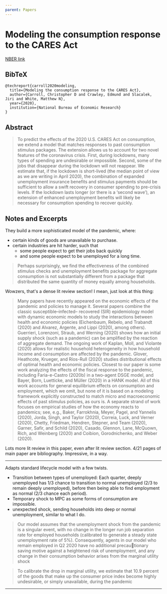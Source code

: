 ```yaml
---
parent: Papers
---
```


# Modeling the consumption response to the CARES Act

[NBER link](https://www.nber.org/papers/w27876)

## BibTeX
```
@techreport{carroll2020modeling,
  title={Modeling the consumption response to the CARES Act},
  author={Carroll, Christopher D and Crawley, Edmund and Slacalek, Jiri and White, Matthew N},
  year={2020},
  institution={National Bureau of Economic Research}
}
```

## Abstract

> To predict the effects of the 2020 U.S. CARES Act on consumption, we extend a model that matches responses to past consumption stimulus packages. The extension allows us to account for two novel features of the coronavirus crisis. First, during lockdowns, many types of spending are undesirable or impossible. Second, some of the jobs that disappear during the lockdown will not reappear. We estimate that, if the lockdown is short-lived (the median point of view as we are writing in April 2020), the combination of expanded unemployment insurance benefits and stimulus payments should be sufficient to allow a swift recovery in consumer spending to pre-crisis levels. If the lockdown lasts longer (or there is a ‘second wave’), an extension of enhanced unemployment benefits will likely be necessary for consumption spending to recover quickly.

## Notes and Excerpts

They build a more sophisticated model of the pandemic, where:
- certain kinds of goods are unavailable to purchase.
- certain industries are hit harder, such that 
  - some people expect to get their jobs back quickly
  - and some people expect to be unemployed for a long time.


> Perhaps surprisingly, we find the effectiveness of the combined stimulus checks
and unemployment benefits package for aggregate consumption is not substantially
different from a package that distributed the same quantity of money equally among
households. 


Wowzers, that's a dense lit review section!
I mean, just look at this thing:

> Many papers have recently appeared on the economic effects of the pandemic
and policies to manage it. Several papers combine the classic susceptible–infected–
recovered (SIR) epidemiology model with dynamic economic models to study the
interactions between health and economic policies (Eichenbaum, Rebelo, and Trabandt (2020) and Alvarez, Argente, and Lippi (2020), among others). Guerrieri,
Lorenzoni, Straub, and Werning (2020) shows how an initial supply shock (such as a
pandemic) can be amplified by the reaction of aggregate demand. The ongoing work
of Kaplan, Moll, and Violante (2020) allows for realistic household heterogeneity
in how household income and consumption are affected by the pandemic. Glover,
Heathcote, Krueger, and Ríos-Rull (2020) studies distributional effects of optimal
health and economic policies. Closest to our paper is some work analyzing the effects
of the fiscal response to the pandemic, including Faria-e-Castro (2020b) in a two-agent
DSGE model, and Bayer, Born, Luetticke, and Müller (2020) in a HANK model.
All of this work accounts for general equilibrium effects on consumption and employment, which we omit, but none of it is based on a modeling framework explicitly
constructed to match micro and macroeconomic effects of past stimulus policies, as
ours is.
A separate strand of work focuses on empirical studies of how the economy reacts
to pandemics; see, e.g., Baker, Farrokhnia, Meyer, Pagel, and Yannelis (2020), Jorda,
Singh, and Taylor (2020), Correia, Luck, and Verner (2020), Chetty, Friedman, Hendren, Stepner, and Team (2020), Garner, Safir, and Schild (2020), Casado, Glennon,
Lane, McQuown, Rich, and Weinberg (2020) and Coibion, Gorodnichenko, and Weber
(2020).

Lots more lit review in this paper, even after lit review section.
4/21 pages of main paper are bibliography. 
Impressive, in a way.



---

Adapts standard lifecycle model with a few twists.

- Transition between types of unemployed: Each quarter, deeply unemployed has 1/3 chance to transition to normal unemployed (2/3 to remain deeply unemployed), before then being able to find employment as normal (2/3 chance each period).
- Temporary shock to MPC as some forms of consumption are impossible.
- unexpected shock, sending households into deep or normal unemployment, similar to what I do.




> Our model assumes that the unemployment shock from the pandemic is a singular
event, with no change in the longer run job separation rate for employed households
(calibrated to generate a steady state unemployment rate of 5%). Consequently,
agents in our model who remain employed in Q2 2020 have no additional precautionary saving motive against a heightened risk of unemployment, and any change in
their consumption behavior arises from the marginal utility shock

> To calibrate the drop in marginal utility, we estimate that 10.9 percent of the
goods that make up the consumer price index become highly undesirable, or simply
unavailable, during the pandemic

---
